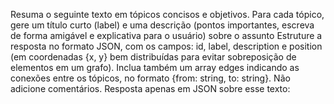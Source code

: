 Resuma o seguinte texto em tópicos concisos e objetivos. 
Para cada tópico, gere um título curto (label) e uma descrição (pontos importantes, escreva de forma amigável e explicativa para o usuário) sobre o assunto
Estruture a resposta no formato JSON, com os campos: id, label, description e position (em coordenadas {x, y} bem distribuídas para evitar sobreposição de elementos em um grafo). 
Inclua também um array edges indicando as conexões entre os tópicos, no formato {from: string, to: string}. Não adicione comentários. Resposta apenas em JSON sobre esse texto: <texto>